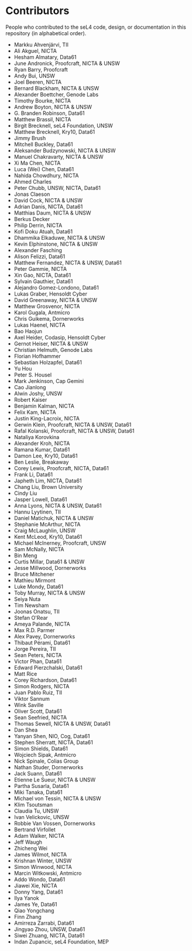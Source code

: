 <!--
     Copyright 2020 Data61, CSIRO (ABN 41 687 119 230)

     SPDX-License-Identifier: CC-BY-SA-4.0
-->

Contributors
============

People who contributed to the seL4 code, design, or documentation in this
repository (in alphabetical order).

* Markku Ahvenjärvi, TII
* Ali Akguel, NICTA
* Hesham Almatary, Data61
* June Andronick, Proofcraft, NICTA & UNSW
* Ryan Barry, Proofcraft
* Andy Bui, UNSW
* Joel Beeren, NICTA
* Bernard Blackham, NICTA & UNSW
* Alexander Boettcher, Genode Labs
* Timothy Bourke, NICTA
* Andrew Boyton, NICTA & UNSW
* G. Branden Robinson, Data61
* Matthew Brassil, NICTA
* Birgit Brecknell, seL4 Foundation, UNSW
* Matthew Brecknell, Kry10, Data61
* Jimmy Brush
* Mitchell Buckley, Data61
* Aleksander Budzynowski, NICTA & UNSW
* Manuel Chakravarty, NICTA & UNSW
* Xi Ma Chen, NICTA
* Luca (Wei) Chen, Data61
* Nahida Chowdhury, NICTA
* Ahmed Charles
* Peter Chubb, UNSW, NICTA, Data61
* Jonas Claeson
* David Cock, NICTA & UNSW
* Adrian Danis, NICTA, Data61
* Matthias Daum, NICTA & UNSW
* Berkus Decker
* Philip Derrin, NICTA
* Kofi Doku Atuah, Data61
* Dhammika Elkaduwe, NICTA & UNSW
* Kevin Elphinstone, NICTA & UNSW
* Alexander Fasching
* Alison Felizzi, Data61
* Matthew Fernandez, NICTA & UNSW, Data61
* Peter Gammie, NICTA
* Xin Gao, NICTA, Data61
* Sylvain Gauthier, Data61
* Alejandro Gomez-Londono, Data61
* Lukas Graber, Hensoldt Cyber
* David Greenaway, NICTA & UNSW
* Matthew Grosvenor, NICTA
* Karol Gugala, Antmicro
* Chris Guikema, Dornerworks
* Lukas Haenel, NICTA
* Bao Haojun
* Axel Heider, Codasip, Hensoldt Cyber
* Gernot Heiser, NICTA & UNSW
* Christian Helmuth, Genode Labs
* Florian Hofhammer
* Sebastian Holzapfel, Data61
* Yu Hou
* Peter S. Housel
* Mark Jenkinson, Cap Gemini
* Cao Jianlong
* Alwin Joshy, UNSW
* Robert Kaiser
* Benjamin Kalman, NICTA
* Felix Kam, NICTA
* Justin King-Lacroix, NICTA
* Gerwin Klein, Proofcraft, NICTA & UNSW, Data61
* Rafal Kolanski, Proofcraft, NICTA & UNSW, Data61
* Nataliya Korovkina
* Alexander Kroh, NICTA
* Ramana Kumar, Data61
* Damon Lee, Kry10, Data61
* Ben Leslie, Breakaway
* Corey Lewis, Proofcraft, NICTA, Data61
* Frank Li, Data61
* Japheth Lim, NICTA, Data61
* Chang Liu, Brown University
* Cindy Liu
* Jasper Lowell, Data61
* Anna Lyons, NICTA & UNSW, Data61
* Hannu Lyytinen, TII
* Daniel Matichuk, NICTA & UNSW
* Stephanie McArthur, NICTA
* Craig McLaughlin, UNSW
* Kent McLeod, Kry10, Data61
* Michael McInerney, Proofcraft, UNSW
* Sam McNally, NICTA
* Bin Meng
* Curtis Millar, Data61 & UNSW
* Jesse Millwood, Dornerworks
* Bruce Mitchener
* Mathieu Mirmont
* Luke Mondy, Data61
* Toby Murray, NICTA & UNSW
* Seiya Nuta
* Tim Newsham
* Joonas Onatsu, TII
* Stefan O'Rear
* Ameya Palande, NICTA
* Max R.D. Parmer
* Alex Pavey, Dornerworks
* Thibaut Pérami, Data61
* Jorge Pereira, TII
* Sean Peters, NICTA
* Victor Phan, Data61
* Edward Pierzchalski, Data61
* Matt Rice
* Corey Richardson, Data61
* Simon Rodgers, NICTA
* Juan Pablo Ruiz, TII
* Viktor Sannum
* Wink Saville
* Oliver Scott, Data61
* Sean Seefried, NICTA
* Thomas Sewell, NICTA & UNSW, Data61
* Dan Shea
* Yanyan Shen, NIO, Cog, Data61
* Stephen Sherratt, NICTA, Data61
* Simon Shields, Data61
* Wojciech Sipak, Antmicro
* Nick Spinale, Colias Group
* Nathan Studer, Dornerworks
* Jack Suann, Data61
* Etienne Le Sueur, NICTA & UNSW
* Partha Susarla, Data61
* Miki Tanaka, Data61
* Michael von Tessin, NICTA & UNSW
* Klim Tsoutsman
* Claudia Tu, UNSW
* Ivan Velickovic, UNSW
* Robbie Van Vossen, Dornerworks
* Bertrand Virfollet
* Adam Walker, NICTA
* Jeff Waugh
* Zhicheng Wei
* James Wilmot, NICTA
* Krishnan Winter, UNSW
* Simon Winwood, NICTA
* Marcin Witkowski, Antmicro
* Addo Wondo, Data61
* Jiawei Xie, NICTA
* Donny Yang, Data61
* Ilya Yanok
* James Ye, Data61
* Qiao Yongchang
* Finn Zhang
* Amirreza Zarrabi, Data61
* Jingyao Zhou, UNSW, Data61
* Siwei Zhuang, NICTA, Data61
* Indan Zupancic, seL4 Foundation, MEP
